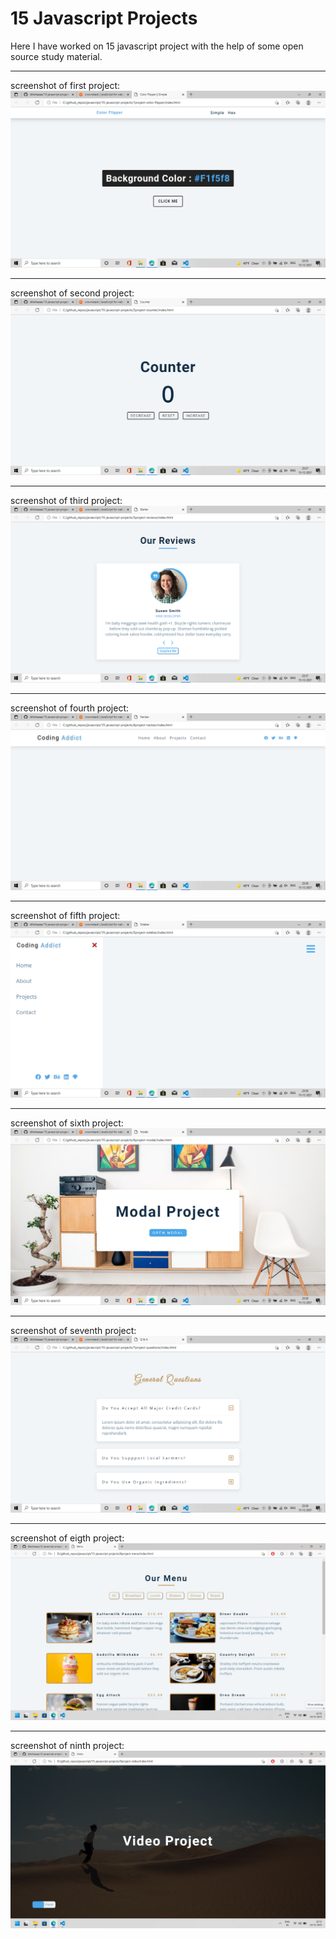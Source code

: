 # 15 Javascript Projects

Here I have worked on 15 javascript project with the help of some open source study material.

<hr>
screenshot of first project:
<img src="img/1.png">

<hr>
screenshot of second project:
<img src="img/2.png">

<hr>
screenshot of third project:
<img src="img/3.png">

<hr>
screenshot of fourth project:
<img src="img/4.png">

<hr>
screenshot of fifth project:
<img src="img/5.png">

<hr>
screenshot of sixth project:
<img src="img/6.png">

<hr>
screenshot of seventh project:
<img src="img/7.png">

<hr>
screenshot of eigth project:
<img src="img/8.png">

<hr>
screenshot of ninth project:
<img src="img/9.png">
